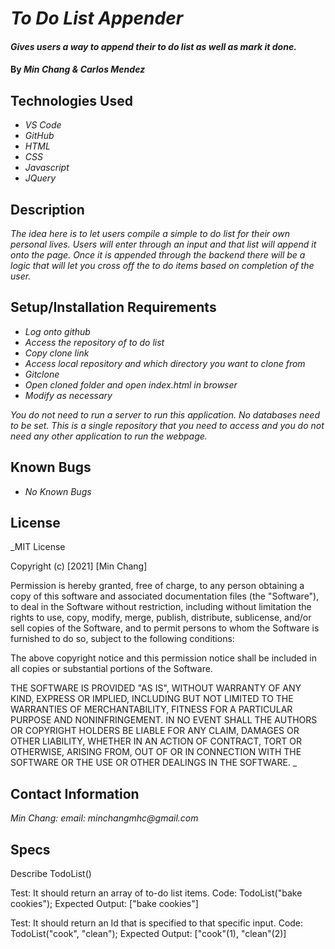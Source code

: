 # _To Do List Appender_

#### _Gives users a way to append their to do list as well as mark it done._
 
#### By _**Min Chang & Carlos Mendez**_

## Technologies Used

* _VS Code_
* _GitHub_
* _HTML_
* _CSS_
* _Javascript_
* _JQuery_

## Description

_The idea here is to let users compile a simple to do list for their own personal lives. Users will enter through an input and that list will append it onto the page. Once it is appended through the backend there will be a logic that will let you cross off the to do items based on completion of the user._

## Setup/Installation Requirements

* _Log onto github_
* _Access the repository of to do list_
* _Copy clone link_
* _Access local repository and which directory you want to clone from_
* _Gitclone_
* _Open cloned folder and open index.html in browser_
* _Modify as necessary_

_You do not need to run a server to run this application. No databases need to be set. This is a single repository that you need to access and you do not need any other application to run the webpage._

## Known Bugs

* _No Known Bugs_

## License

_MIT License

Copyright (c) [2021] [Min Chang]

Permission is hereby granted, free of charge, to any person obtaining a copy
of this software and associated documentation files (the "Software"), to deal
in the Software without restriction, including without limitation the rights
to use, copy, modify, merge, publish, distribute, sublicense, and/or sell
copies of the Software, and to permit persons to whom the Software is
furnished to do so, subject to the following conditions:

The above copyright notice and this permission notice shall be included in all
copies or substantial portions of the Software.

THE SOFTWARE IS PROVIDED "AS IS", WITHOUT WARRANTY OF ANY KIND, EXPRESS OR
IMPLIED, INCLUDING BUT NOT LIMITED TO THE WARRANTIES OF MERCHANTABILITY,
FITNESS FOR A PARTICULAR PURPOSE AND NONINFRINGEMENT. IN NO EVENT SHALL THE
AUTHORS OR COPYRIGHT HOLDERS BE LIABLE FOR ANY CLAIM, DAMAGES OR OTHER
LIABILITY, WHETHER IN AN ACTION OF CONTRACT, TORT OR OTHERWISE, ARISING FROM,
OUT OF OR IN CONNECTION WITH THE SOFTWARE OR THE USE OR OTHER DEALINGS IN THE
SOFTWARE.
_

## Contact Information

_Min Chang: email: minchangmhc@gmail.com_

## Specs

Describe TodoList()

Test: It should return an array of to-do list items.
Code: TodoList("bake cookies");
Expected Output: ["bake cookies"]

Test: It should return an Id that is specified to that specific input.
Code: TodoList("cook", "clean");
Expected Output: ["cook"(1), "clean"(2)]




